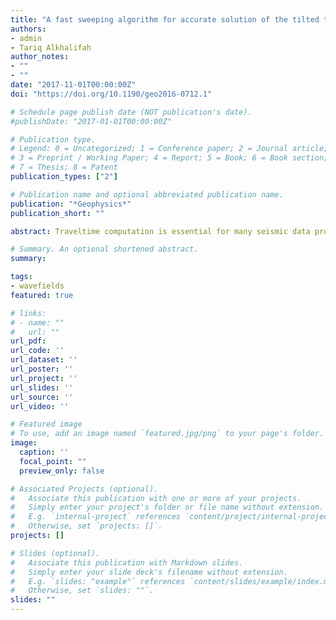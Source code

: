 ```yaml
---
title: "A fast sweeping algorithm for accurate solution of the tilted transversely isotropic eikonal equation using factorization"
authors:
- admin
- Tariq Alkhalifah
author_notes:
- ""
- ""
date: "2017-11-01T00:00:00Z"
doi: "https://doi.org/10.1190/geo2016-0712.1"

# Schedule page publish date (NOT publication's date).
#publishDate: "2017-01-01T00:00:00Z"

# Publication type.
# Legend: 0 = Uncategorized; 1 = Conference paper; 2 = Journal article;
# 3 = Preprint / Working Paper; 4 = Report; 5 = Book; 6 = Book section;
# 7 = Thesis; 8 = Patent
publication_types: ["2"]

# Publication name and optional abbreviated publication name.
publication: "*Geophysics*"
publication_short: ""

abstract: Traveltime computation is essential for many seismic data processing applications and velocity analysis tools. High-resolution seismic imaging requires eikonal solvers to account for anisotropy whenever it significantly affects the seismic wave kinematics. Moreover, computation of auxiliary quantities, such as amplitude and take-off angle, relies on highly accurate traveltime solutions. However, the finite-difference-based eikonal solution for a point-source initial condition has upwind source singularity at the source position because the wavefront curvature is large near the source point. Therefore, all finite-difference solvers, even the high-order ones, show inaccuracies because the errors due to source-singularity spread from the source point to the whole computational domain. We address the source-singularity problem for tilted transversely isotropic (TTI) eikonal solvers using factorization. We solve a sequence of factored tilted elliptically anisotropic (TEA) eikonal equations iteratively, each time by updating the right-hand-side function. At each iteration, we factor the unknown TEA traveltime into two factors. One of the factors is specified analytically, such that the other factor is smooth in the source neighborhood. Through this iterative procedure, we obtain an accurate solution to the TTI eikonal equation. Numerical tests show significant improvement in accuracy due to factorization. The idea can be easily extended to compute accurate traveltimes for models with lower anisotropic symmetries, such as orthorhombic, monoclinic, or even triclinic media.

# Summary. An optional shortened abstract.
summary:

tags:
- wavefields
featured: true

# links:
# - name: ""
#   url: ""
url_pdf:
url_code: ''
url_dataset: ''
url_poster: ''
url_project: ''
url_slides: ''
url_source: ''
url_video: ''

# Featured image
# To use, add an image named `featured.jpg/png` to your page's folder.
image:
  caption: ''
  focal_point: ""
  preview_only: false

# Associated Projects (optional).
#   Associate this publication with one or more of your projects.
#   Simply enter your project's folder or file name without extension.
#   E.g. `internal-project` references `content/project/internal-project/index.md`.
#   Otherwise, set `projects: []`.
projects: []

# Slides (optional).
#   Associate this publication with Markdown slides.
#   Simply enter your slide deck's filename without extension.
#   E.g. `slides: "example"` references `content/slides/example/index.md`.
#   Otherwise, set `slides: ""`.
slides: ""
---
```

